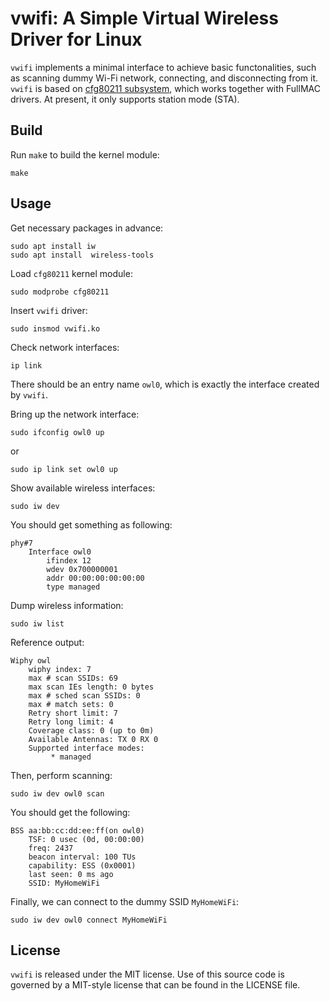 # vwifi: A Simple Virtual Wireless Driver for Linux

`vwifi` implements a minimal interface to achieve basic functonalities,
such as scanning dummy Wi-Fi network, connecting, and disconnecting from it.
`vwifi` is based on [cfg80211 subsystem](https://www.kernel.org/doc/html/latest/driver-api/80211/cfg80211.html),
which works together with FullMAC drivers. At present, it only supports station mode (STA).

## Build

Run `mak`e to build the kernel module:
```shell
make
```

## Usage

Get necessary packages in advance:
```shell
sudo apt install iw
sudo apt install  wireless-tools
```

Load `cfg80211` kernel module:
```shell
sudo modprobe cfg80211
```

Insert `vwifi` driver:
```shell
sudo insmod vwifi.ko
```

Check network interfaces:
```shell
ip link
```

There should be an entry name `owl0`, which is exactly the interface created by `vwifi`.

Bring up the network interface:
```shell
sudo ifconfig owl0 up
```

or
```shell
sudo ip link set owl0 up
```

Show available wireless interfaces:
```shell
sudo iw dev
```

You should get something as following:
```
phy#7
	Interface owl0
		ifindex 12
		wdev 0x700000001
		addr 00:00:00:00:00:00
		type managed
```

Dump wireless information:
```shell
sudo iw list
```

Reference output:
```
Wiphy owl
	wiphy index: 7
	max # scan SSIDs: 69
	max scan IEs length: 0 bytes
	max # sched scan SSIDs: 0
	max # match sets: 0
	Retry short limit: 7
	Retry long limit: 4
	Coverage class: 0 (up to 0m)
	Available Antennas: TX 0 RX 0
	Supported interface modes:
		 * managed
```

Then, perform scanning:
```shell
sudo iw dev owl0 scan
```

You should get the following:
```
BSS aa:bb:cc:dd:ee:ff(on owl0)
	TSF: 0 usec (0d, 00:00:00)
	freq: 2437
	beacon interval: 100 TUs
	capability: ESS (0x0001)
	last seen: 0 ms ago
	SSID: MyHomeWiFi
```

Finally, we can connect to the dummy SSID `MyHomeWiFi`:
```shell
sudo iw dev owl0 connect MyHomeWiFi
```

## License

`vwifi` is released under the MIT license. Use of this source code is governed
by a MIT-style license that can be found in the LICENSE file.
